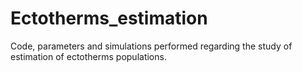 # Ectotherms_estimation
Code, parameters and simulations performed regarding the study of estimation of ectotherms populations.
